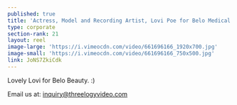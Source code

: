 ```yaml
---
published: true
title: 'Actress, Model and Recording Artist, Lovi Poe for Belo Medical (October 2017)'
type: corporate
section-rank: 21
layout: reel
image-large: 'https://i.vimeocdn.com/video/661696166_1920x700.jpg'
image-small: 'https://i.vimeocdn.com/video/661696166_750x500.jpg'
link: JoNS7ZkiCdk
---
```

Lovely Lovi for Belo Beauty. :) 

Email us at: inquiry@threelogyvideo.com
